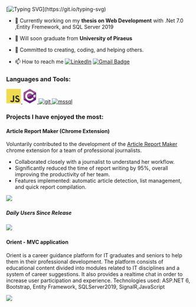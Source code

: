 [![Typing SVG](https://readme-typing-svg.demolab.com?font=Fira+Code&pause=1000&width=500&lines=Hi+I+am+Nikoleta+and+this+is+my+GitHub.)](https://git.io/typing-svg)


- 🔭 Currently working on my **thesis on Web Development**
 with .Net 7.0 ,Entity Fremework, and SQL Server 2019

- 🌱 Will soon graduate from **University of Piraeus**
  
- 🤝 Committed to creating, coding, and helping others.

- 📫 How to reach me <a href="https://www.linkedin.com/in/nikoleta-vlachou-sakellariou-computer-science-web-development-frontend-backend-fullstack/" target="_blank"><img src="https://img.shields.io/badge/LinkedIn-%230077B5.svg?&style=flat-square&logo=linkedin&logoColor=white" alt="LinkedIn"></a>
[![Gmail Badge](https://img.shields.io/badge/-nikoletaxvs@gmail.com-c14438?style=flat-square&logo=Gmail&logoColor=white&link=mailto:nikoletaxvs@gmail.com)](mailto:nikoletaxvs@gmail.com) 


  



<h3 align="left">Languages and Tools:</h3>
<p align="left"></a> 

  </a> <a href="https://developer.mozilla.org/en-US/docs/Web/JavaScript" target="_blank" rel="noreferrer"> <img src="https://raw.githubusercontent.com/devicons/devicon/master/icons/javascript/javascript-original.svg" alt="javascript" width="40" height="40"/> </a>
<a href="https://www.w3schools.com/cs/" target="_blank" rel="noreferrer"> 
  <img src="https://raw.githubusercontent.com/devicons/devicon/master/icons/csharp/csharp-original.svg" alt="csharp" width="40" height="40"/> </a> 
<a href="https://git-scm.com/" target="_blank" rel="noreferrer"> <img src="https://www.vectorlogo.zone/logos/git-scm/git-scm-icon.svg" alt="git" width="40" height="40"/> </a>
  <a href="https://www.microsoft.com/en-us/sql-server" target="_blank" rel="noreferrer"> <img src="https://www.svgrepo.com/show/303229/microsoft-sql-server-logo.svg" alt="mssql" width="40" height="40"/> </a>



<h3 align="left">Projects I have enjoyed the most:</h3>
<h4>Article Report Maker (Chrome Extension)</h4>
 <p>Voluntarily contributed to the development of the <a href="https://chrome.google.com/webstore/detail/eirinika-report-maker/hlfohnplnkgbnpmipcmdafaddlddcgcm" target="_blank">Article Report Maker</a> chrome extension for a team of professional journalists.
  <ul>
    <li> Collaborated closely with a journalist to understand her workflow.</li>
    <li>Significantly reduced the time of report writing by 95%, overall improving the productivity of her team.</li>
    <li>Features implemented: automatic article detection, list management, and quick report compilation.</li>
  </ul>
 </p>
<img width='400' src='https://github.com/nikoletaxvs/nikoletaxvs/assets/60019367/64c8f95f-06f5-4afe-8cf7-595bad166c7e'/>
<h5>Daily Users Since Release</h5>
<img width='600' src="https://github.com/nikoletaxvs/nikoletaxvs/assets/60019367/0ea2a9d9-1705-4026-8873-963c06fe45cb" />


<h4>Orient - MVC application</h4>
<p>Orient is a career guidance platform for IT graduates and seniors to help them in their professional development. The platform consists of educational content divided into modules related to IT disciplines and a system of career suggestions. It also provides a realtime chat in order to increase user participation and experience.
Technologies used: ASP.NET 6, Bootstrap, Entity Framework, SQLServer2019, SignalR,JavaScript</p>

<img width='600' src='https://github.com/nikoletaxvs/nikoletaxvs/assets/60019367/e5ac5e87-7053-42d3-80a0-fe0f2a12f941' />



